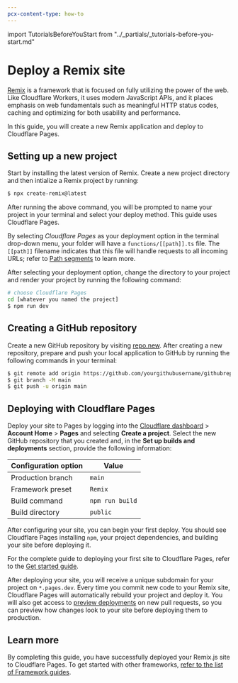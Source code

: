 ```yaml
---
pcx-content-type: how-to
---
```


import TutorialsBeforeYouStart from "../_partials/_tutorials-before-you-start.md" 

# Deploy a Remix site

[Remix](https://remix.run/) is a framework that is focused on fully utilizing the power of the web. Like Cloudflare Workers, it uses modern JavaScript APIs, and it places emphasis on web fundamentals such as meaningful HTTP status codes, caching and optimizing for both usability and performance.

In this guide, you will create a new Remix application and deploy to Cloudflare Pages. 

## Setting up a new project

Start by installing the latest version of Remix. Create a new project directory and then intialize a Remix project by running:

```sh
$ npx create-remix@latest

```

After running the above command, you will be prompted to name your project in your terminal and select your deploy method. This guide uses Cloudflare Pages. 

By selecting *Cloudflare Pages* as your deployment option in the terminal drop-down menu, your folder will have a `functions/[[path]].ts` file. The `[[path]]` filename indicates that this file will handle requests to all incoming URLs; refer to [Path segments](https://developers.cloudflare.com/pages/platform/functions#path-segments) to learn more.  

After selecting your deployment option, change the directory to your project and render your project by running the following command: 

```sh
# choose Cloudflare Pages
cd [whatever you named the project]
$ npm run dev
```

<TutorialsBeforeYouStart/>

## Creating a GitHub repository

Create a new GitHub repository by visiting [repo.new](https://repo.new). After creating a new repository, prepare and push your local application to GitHub by running the following commands in your terminal:

```sh
$ git remote add origin https://github.com/yourgithubusername/githubrepo
$ git branch -M main
$ git push -u origin main
```
## Deploying with Cloudflare Pages

Deploy your site to Pages by logging into the [Cloudflare dashboard](https://dash.cloudflare.com/) > **Account Home** > **Pages** and selecting **Create a project**. Select the new GitHub repository that you created and, in the **Set up builds and deployments** section, provide the following information:

<TableLayout>

| Configuration option | Value           |
| -------------------- | ----------------|
| Production branch    | `main`          |
| Framework preset     | `Remix`         |
| Build command        | `npm run build` |
| Build directory      | `public`        |

</TableLayout>

After configuring your site, you can begin your first deploy. You should see Cloudflare Pages installing `npm`, your project dependencies, and building your site before deploying it.

<Aside type="note">

For the complete guide to deploying your first site to Cloudflare Pages, refer to the [Get started guide](/get-started).

</Aside>

After deploying your site, you will receive a unique subdomain for your project on `*.pages.dev`.
Every time you commit new code to your Remix site, Cloudflare Pages will automatically rebuild your project and deploy it. You will also get access to [preview deployments](/platform/preview-deployments) on new pull requests, so you can preview how changes look to your site before deploying them to production.

## Learn more

By completing this guide, you have successfully deployed your Remix.js site to Cloudflare Pages. To get started with other frameworks, [refer to the list of Framework guides](/framework-guides).
